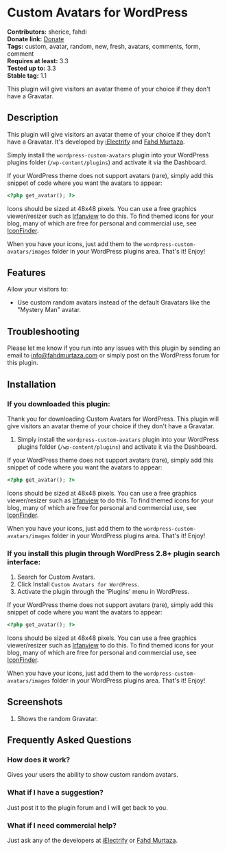# Custom Avatars for WordPress

**Contributors:** sherice, fahdi  
**Donate link:** [Donate](http://www.fahdmurtaza.com/wordpress-plugins/donate/)  
**Tags:** custom, avatar, random, new, fresh, avatars, comments, form, comment  
**Requires at least:** 3.3  
**Tested up to:** 3.3  
**Stable tag:** 1.1  

This plugin will give visitors an avatar theme of your choice if they don't have a Gravatar.

## Description

This plugin will give visitors an avatar theme of your choice if they don't have a Gravatar. It's developed by [iElectrify](http://ielectrify.com) and [Fahd Murtaza](http://www.fahdmurtaza.com).

Simply install the `wordpress-custom-avatars` plugin into your WordPress plugins folder (`/wp-content/plugins`) and activate it via the Dashboard.

If your WordPress theme does not support avatars (rare), simply add this snippet of code where you want the avatars to appear:

```php
<?php get_avatar(); ?>
```

Icons should be sized at 48x48 pixels. You can use a free graphics viewer/resizer such as [Irfanview](http://www.irfanview.com) to do this. To find themed icons for your blog, many of which are free for personal and commercial use, see [IconFinder](http://www.iconfinder.net).

When you have your icons, just add them to the `wordpress-custom-avatars/images` folder in your WordPress plugins area. That's it! Enjoy!

## Features

Allow your visitors to:
* Use custom random avatars instead of the default Gravatars like the "Mystery Man" avatar.

## Troubleshooting

Please let me know if you run into any issues with this plugin by sending an email to info@fahdmurtaza.com or simply post on the WordPress forum for this plugin.

## Installation

### If you downloaded this plugin:

Thank you for downloading Custom Avatars for WordPress. This plugin will give visitors an avatar theme of your choice if they don't have a Gravatar.

1. Simply install the `wordpress-custom-avatars` plugin into your WordPress plugins folder (`/wp-content/plugins`) and activate it via the Dashboard.

If your WordPress theme does not support avatars (rare), simply add this snippet of code where you want the avatars to appear:

```php
<?php get_avatar(); ?>
```

Icons should be sized at 48x48 pixels. You can use a free graphics viewer/resizer such as [Irfanview](http://www.irfanview.com) to do this. To find themed icons for your blog, many of which are free for personal and commercial use, see [IconFinder](http://www.iconfinder.net).

When you have your icons, just add them to the `wordpress-custom-avatars/images` folder in your WordPress plugins area. That's it! Enjoy!

### If you install this plugin through WordPress 2.8+ plugin search interface:

1. Search for Custom Avatars.
2. Click Install `Custom Avatars for WordPress`.
3. Activate the plugin through the 'Plugins' menu in WordPress.

If your WordPress theme does not support avatars (rare), simply add this snippet of code where you want the avatars to appear:

```php
<?php get_avatar(); ?>
```

Icons should be sized at 48x48 pixels. You can use a free graphics viewer/resizer such as [Irfanview](http://www.irfanview.com) to do this. To find themed icons for your blog, many of which are free for personal and commercial use, see [IconFinder](http://www.iconfinder.net).

When you have your icons, just add them to the `wordpress-custom-avatars/images` folder in your WordPress plugins area. That's it! Enjoy!

## Screenshots

1. Shows the random Gravatar.

## Frequently Asked Questions

### How does it work?

Gives your users the ability to show custom random avatars.

### What if I have a suggestion?

Just post it to the plugin forum and I will get back to you.

### What if I need commercial help?

Just ask any of the developers at [iElectrify](http://www.ielectrify.com) or [Fahd Murtaza](https://www.fahdmurtaza.com).

